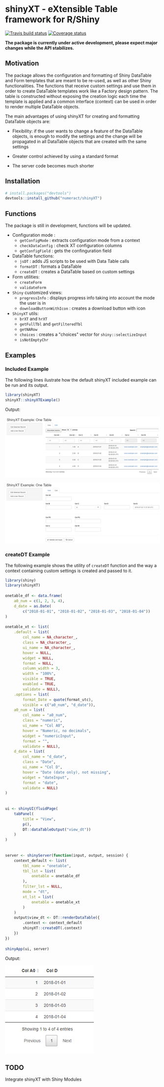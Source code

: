 # shinyXT - eXtensible Table framework for R/Shiny
[![Travis build status](https://travis-ci.org/numeract/shinyXT.svg?branch=master)](https://travis-ci.org/numeract/shinyXT)
[![Coverage status](https://codecov.io/gh/numeract/shinyXT/branch/master/graph/badge.svg)](https://codecov.io/github/numeract/shinyXT?branch=master)

**The package is currently under active development, please expect major 
changes while the API stabilizes.**

## Motivation

The package allows the configuration and formatting of Shiny DataTable and Form 
templates that are meant to be re-used, as well as other Shiny functionalities.
The functions that receive custom settings and use them in order to create DataTable templates 
work like a Factory design pattern. The table is constructed without exposing the creation logic each time the template 
is applied and a common interface (context) can be used in order to render multiple DataTable objects.

The main advantages of using shinyXT for creating and formatting DataTable objects are:

- Flexibility: if the user wants to change a feature of the DataTable objects, is enough to modify the settings
and the change will be propagated in all DataTable objects that are created with the same settings

- Greater control achieved by using a standard format

- The server code becomes much shorter


## Installation

```R
# install.packages("devtools")
devtools::install_github("numeract/shinyXT")
```

## Functions

The package is still in development, functions will be updated.

- Configuration mode :
    + `getConfigMode` : extracts configuration mode from a context
    + `checkDataConfig` : check XT configuration columns
    + `getConfigField` : gets the confinguration field
- DataTable functions:
    + `jsDT` : adds JS scripts to be used with Data Table calls
    + `formatDT` : formats a DataTable
    + `createDT` : creates a DataTable based on custom settings
- Form utilities:
    + `createForm`
    + `validateForm`
- `Shiny` customized views:
    + `progressInfo` : displays progress info taking into account the mode the user is in
    + `downloadButtonWithIcon` : creates a download button with icon
- `ShinyXT` utils:
    + `brXT` and `hrXT`
    + `getFullTbl` and `getFilteredTbl`
    + `getNARow`
    + `choices` : creates a "choices" vector for `shiny::selectizeInput` 
    + `isNotEmptyChr`


## Examples

### Included Example

The following lines ilustrate how the default shinyXT included example can be run 
and its output.

```R
library(shinyXT)
shinyXT::shinyXTExample()

```
Output:

![Example default view](doc/shinyXT_onetable_view.PNG)

![Example default edit](doc/shinyXT_onetable_edit.PNG)


### createDT Example

The following example shows the utility of `createDT` function and the way a context containing custom settings 
is created and passed to it.

```R
library(shiny)
library(shinyXT)

onetable_df <- data.frame(
    a0_num = c(1, 2, 3, 4),
    d_date = as.Date(
        c("2018-01-01", "2018-01-02", "2018-01-03", "2018-01-04"))
)

onetable_xt <- list(
    .default = list(
        col_name = NA_character_,
        class = NA_character_,
        ui_name = NA_character_,
        hover = NULL,
        widget = NULL,
        format = NULL,
        column_width = 3,  
        width = "100%",     
        visible = TRUE,
        enabled = TRUE,
        validate = NULL),
    .options = list(
        format_Date = quote(format_utc),
        visible = c("a0_num", "d_date")),
    a0_num = list(
        col_name = "a0_num",
        class = "numeric",
        ui_name = "Col A0",
        hover = "Numeric, no decimals",
        widget = "numericInput",
        format = "",
        validate = NULL),
    d_date = list(
        col_name = "d_date",
        class = "Date",
        ui_name = "Col D",
        hover = "Date (date only), not missing",
        widget = "dateInput",
        format = "date",
        validate = NULL)
)


ui <- shinyUI(fluidPage( 
    tabPanel(
        title = "View",
        p(),
        DT::dataTableOutput("view_dt"))
    )
)


server <- shinyServer(function(input, output, session) {
    context_default <- list(
        tbl_name = "onetable",
        tbl_lst = list(
            onetable = onetable_df
        ),
        filter_lst = NULL,
        mode = "dt",
        xt_lst = list(
            onetable = onetable_xt
        )
    )
    output$view_dt <- DT::renderDataTable({
        .context <- context_default
        shinyXT::createDT(.context)
    })
})

shinyApp(ui, server)
```
Output: 

![Example 1 output](doc/shinyXT_example1.PNG)

## TODO
Integrate shinyXT with Shiny Modules


